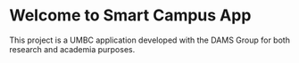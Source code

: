 # Welcome to Smart Campus App
This project is a UMBC application developed with the DAMS Group for both research and academia purposes.

